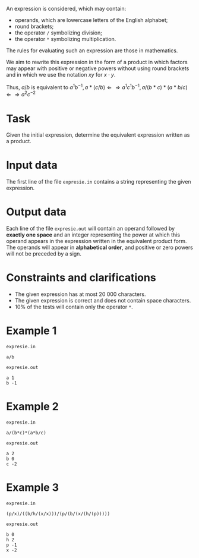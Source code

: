 
An expression is considered, which may contain:

* operands, which are lowercase letters of the English alphabet;
* round brackets;
* the operator `/` symbolizing division;
* the operator `*` symbolizing multiplication.

The rules for evaluating such an expression are those in mathematics.

We aim to rewrite this expression in the form of a product in which factors may appear with positive or negative powers without using round brackets and in which we use the notation $xy$ for $x \cdot y$. 

Thus, $a/b$ is equivalent to $a^1b^{-1}, a*(c/b) \Leftarrow \Rightarrow a^1 c^1 b^{-1}, a/(b*c)*(a*b/c) \Leftarrow \Rightarrow a^2 c^{-2}$

# Task

Given the initial expression, determine the equivalent expression written as a product.

# Input data

The first line of the file `expresie.in` contains a string representing the given expression.

# Output data

Each line of the file `expresie.out` will contain an operand followed by **exactly one space** and an integer representing the power at which this operand appears in the expression written in the equivalent product form. The operands will appear in **alphabetical order**, and positive or zero powers will not be preceded by a sign.

# Constraints and clarifications

* The given expression has at most $20 \ 000$ characters.
* The given expression is correct and does not contain space characters.
* $10 \%$ of the tests will contain only the operator `*`.

# Example 1

`expresie.in`
```
a/b
```

`expresie.out`
```
a 1
b -1
```

# Example 2

`expresie.in`
```
a/(b*c)*(a*b/c)
```

`expresie.out`
```
a 2
b 0
c -2
```

# Example 3

`expresie.in`
```
(p/x)/((b/h/(x/x)))/(p/(b/(x/(h/(p)))))
```

`expresie.out`
```
b 0
h 2
p -1
x -2
```
